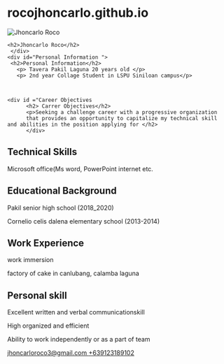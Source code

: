 # rocojhoncarlo.github.io


<html>
<head>
<title>Jhoncarlo Roco</title>
</head>
<body>
  <div id="container">
   <div id="header">
    <img src="img/itsme.jpg" alt="Jhoncarlo Roco">
    
    <h2>Jhoncarlo Roco</h2>
     </div>
    <div id="Personal Information ">
     <h2>Personal Information</h2>
       <p> Tavera Pakil Laguna 20 years old </p>
       <p> 2nd year Collage Student in LSPU Siniloan campus</p>
       
       
       
    <div id ="Career Objectives
          <h2> Carrer Objectives</h2>
          <p>Seeking a challenge career with a progressive organization 
          that provides an opportunity to capitalize my technical skill and abilities in the position applying for </h2>
          </div>
   <div id="skills">
       <h2> Technical Skills</h2>
       <p>Microsoft office(Ms word, PowerPoint internet etc. </p>
       <p></p>
     </div>
   
   <div id="education">
     <h2>Educational Background</h2>
     <p>Pakil senior high school (2018_2020)</p>
     <p>Cornelio celis dalena elementary school (2013-2014)</p>
     <p></p>
     
   
   <div id="work">
     <h2>Work Experience</h2>
     <p>work immersion</p>
     <p>factory of cake in canlubang, calamba laguna</p>
     
   <div id= "personal skill">
     <h2>Personal skill</h2>
     <p>Excellent written and verbal communicationskill </p>
     <p>High organized and efficient</p>
     <p>Ability to work independently or as a part of team</p>
     </div>
    
   <div id= "Achievements/Responsibility 
   <h2>Achievement/Responsibility</h2>
   <p>Top performing student(2018-2019)</p>
   <p>Top performing student (2019-2020</p>
   </div>
     <div id="footer">
     <a href="mailto:jhoncarloroco3@gmail.com ">jhoncarloroco3@gmail.com </a>
     <a href="tel:+63912318910">+639123189102</a>
     </div>
   


